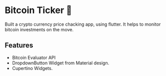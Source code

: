 # Bitcoin Ticker 🤑

Built a crypto currency price chacking app, using flutter. It helps to monitor bitcoin investments on the move.

## Features
- Bitcoin Evaluator API
- DropdownButton Widget from Material design.
- Cupertino Widgets.

